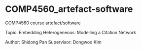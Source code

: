 # COMP4560_artefact-software
COMP4560 course artefact/software 

Topic: Embedding Heterogeneous: Modelling a Citation Network

Author: Shidong Pan
Supervisor: Dongwoo Kim
